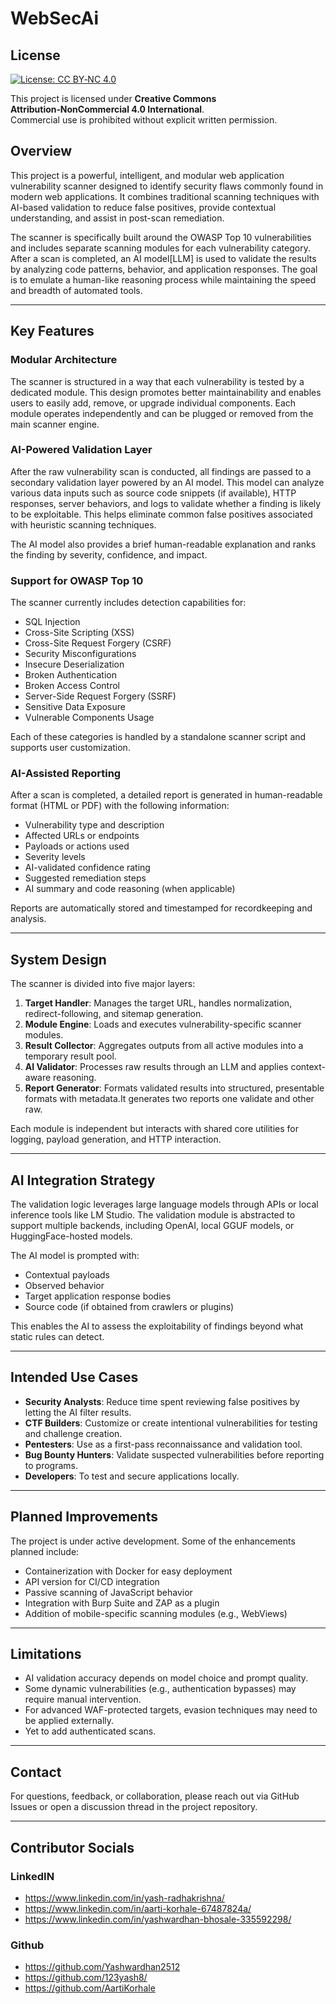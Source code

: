 # WebSecAi

## License
[![License: CC BY‑NC 4.0](https://img.shields.io/badge/License-CC%20BY--NC%204.0-lightgrey.svg)](LICENSE)

This project is licensed under **Creative Commons Attribution‑NonCommercial 4.0 International**.  
Commercial use is prohibited without explicit written permission.

## Overview

This project is a powerful, intelligent, and modular web application vulnerability scanner designed to identify security flaws commonly found in modern web applications. It combines traditional scanning techniques with AI-based validation to reduce false positives, provide contextual understanding, and assist in post-scan remediation.

The scanner is specifically built around the OWASP Top 10 vulnerabilities and includes separate scanning modules for each vulnerability category. After a scan is completed, an AI model[LLM] is used to validate the results by analyzing code patterns, behavior, and application responses. The goal is to emulate a human-like reasoning process while maintaining the speed and breadth of automated tools.

---

## Key Features

### Modular Architecture

The scanner is structured in a way that each vulnerability is tested by a dedicated module. This design promotes better maintainability and enables users to easily add, remove, or upgrade individual components. Each module operates independently and can be plugged or removed from the main scanner engine.

### AI-Powered Validation Layer

After the raw vulnerability scan is conducted, all findings are passed to a secondary validation layer powered by an AI model. This model can analyze various data inputs such as source code snippets (if available), HTTP responses, server behaviors, and logs to validate whether a finding is likely to be exploitable. This helps eliminate common false positives associated with heuristic scanning techniques.

The AI model also provides a brief human-readable explanation and ranks the finding by severity, confidence, and impact.

### Support for OWASP Top 10

The scanner currently includes detection capabilities for:

- SQL Injection
- Cross-Site Scripting (XSS)
- Cross-Site Request Forgery (CSRF)
- Security Misconfigurations
- Insecure Deserialization
- Broken Authentication
- Broken Access Control
- Server-Side Request Forgery (SSRF)
- Sensitive Data Exposure
- Vulnerable Components Usage

Each of these categories is handled by a standalone scanner script and supports user customization.

### AI-Assisted Reporting

After a scan is completed, a detailed report is generated in human-readable format (HTML or PDF) with the following information:

- Vulnerability type and description
- Affected URLs or endpoints
- Payloads or actions used
- Severity levels
- AI-validated confidence rating
- Suggested remediation steps
- AI summary and code reasoning (when applicable)

Reports are automatically stored and timestamped for recordkeeping and analysis.

---

## System Design

The scanner is divided into five major layers:

1. **Target Handler**: Manages the target URL, handles normalization, redirect-following, and sitemap generation.
2. **Module Engine**: Loads and executes vulnerability-specific scanner modules.
3. **Result Collector**: Aggregates outputs from all active modules into a temporary result pool.
4. **AI Validator**: Processes raw results through an LLM and applies context-aware reasoning.
5. **Report Generator**: Formats validated results into structured, presentable formats with metadata.It generates two reports one validate and other raw.

Each module is independent but interacts with shared core utilities for logging, payload generation, and HTTP interaction.

---

## AI Integration Strategy

The validation logic leverages large language models through APIs or local inference tools like LM Studio. The validation module is abstracted to support multiple backends, including OpenAI, local GGUF models, or HuggingFace-hosted models.

The AI model is prompted with:

- Contextual payloads
- Observed behavior
- Target application response bodies
- Source code (if obtained from crawlers or plugins)

This enables the AI to assess the exploitability of findings beyond what static rules can detect.

---

## Intended Use Cases

- **Security Analysts**: Reduce time spent reviewing false positives by letting the AI filter results.
- **CTF Builders**: Customize or create intentional vulnerabilities for testing and challenge creation.
- **Pentesters**: Use as a first-pass reconnaissance and validation tool.
- **Bug Bounty Hunters**: Validate suspected vulnerabilities before reporting to programs.
- **Developers**: To test and secure applications locally.

---

## Planned Improvements

The project is under active development. Some of the enhancements planned include:

- Containerization with Docker for easy deployment
- API version for CI/CD integration
- Passive scanning of JavaScript behavior
- Integration with Burp Suite and ZAP as a plugin
- Addition of mobile-specific scanning modules (e.g., WebViews)

---

## Limitations

- AI validation accuracy depends on model choice and prompt quality.
- Some dynamic vulnerabilities (e.g., authentication bypasses) may require manual intervention.
- For advanced WAF-protected targets, evasion techniques may need to be applied externally.
- Yet to add authenticated scans.

---

## Contact

For questions, feedback, or collaboration, please reach out via GitHub Issues or open a discussion thread in the project repository.

---
## Contributor Socials 

### LinkedIN 
- https://www.linkedin.com/in/yash-radhakrishna/
- https://www.linkedin.com/in/aarti-korhale-67487824a/
- https://www.linkedin.com/in/yashwardhan-bhosale-335592298/

### Github
- https://github.com/Yashwardhan2512
- https://github.com/123yash8/
- https://github.com/AartiKorhale



